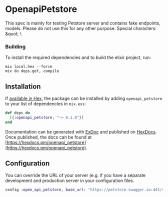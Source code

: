 # OpenapiPetstore

This spec is mainly for testing Petstore server and contains fake endpoints, models. Please do not use this for any other purpose. Special characters: \&quot; \\

### Building

To install the required dependencies and to build the elixir project, run:
```
mix local.hex --force
mix do deps.get, compile
```

## Installation

If [available in Hex](https://hex.pm/docs/publish), the package can be installed
by adding `openapi_petstore` to your list of dependencies in `mix.exs`:

```elixir
def deps do
  [{:openapi_petstore, "~> 0.1.0"}]
end
```

Documentation can be generated with [ExDoc](https://github.com/elixir-lang/ex_doc)
and published on [HexDocs](https://hexdocs.pm). Once published, the docs can
be found at [https://hexdocs.pm/openapi_petstore](https://hexdocs.pm/openapi_petstore).


## Configuration

You can override the URL of your server (e.g. if you have a separate development and production server in your configuration files.
```elixir
config :open_api_petstore, base_url: "https://petstore.swagger.io:443/v2"
```